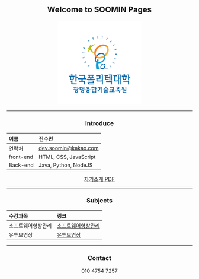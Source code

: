 <div style="text-align:center">

## Welcome to SOOMIN Pages

![kopo](imgs/kopo.png)

---

### Introduce

|이름|진수민|
|:-----|:--|
|연락처|dev.soomin@kakao.com|
|front-end|HTML, CSS, JavaScript|
|Back-end|Java, Python, NodeJS|

[자기소개 PDF](docs/introduce.pdf)

---

### Subjects

|수강과목|링크
|:-----|:--|
|소프트웨어형상관리|[소프트웨어형상관리](https://jinsumin.github.io)|
|유튜브영상|[유튜브영상](https://youtube.com)|

---

### Contact

010 4754 7257

</div>
